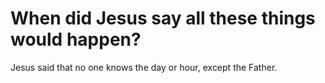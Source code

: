 # When did Jesus say all these things would happen?

Jesus said that no one knows the day or hour, except the Father.
